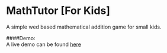 MathTutor [For Kids]
====================
A simple wed based mathematical addition game for small kids. 

####Demo:  
A live demo can be found [here](http://itsmnsi.000webhostapp.com/mathapp) 
